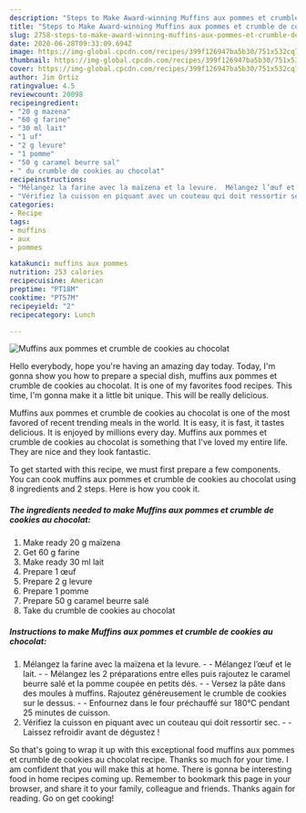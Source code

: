 ```yaml
---
description: "Steps to Make Award-winning Muffins aux pommes et crumble de cookies au chocolat"
title: "Steps to Make Award-winning Muffins aux pommes et crumble de cookies au chocolat"
slug: 2758-steps-to-make-award-winning-muffins-aux-pommes-et-crumble-de-cookies-au-chocolat
date: 2020-06-28T09:33:09.694Z
image: https://img-global.cpcdn.com/recipes/399f126947ba5b30/751x532cq70/muffins-aux-pommes-et-crumble-de-cookies-au-chocolat-photo-principale-de-la-recette.jpg
thumbnail: https://img-global.cpcdn.com/recipes/399f126947ba5b30/751x532cq70/muffins-aux-pommes-et-crumble-de-cookies-au-chocolat-photo-principale-de-la-recette.jpg
cover: https://img-global.cpcdn.com/recipes/399f126947ba5b30/751x532cq70/muffins-aux-pommes-et-crumble-de-cookies-au-chocolat-photo-principale-de-la-recette.jpg
author: Jim Ortiz
ratingvalue: 4.5
reviewcount: 20098
recipeingredient:
- "20 g mazena"
- "60 g farine"
- "30 ml lait"
- "1 uf"
- "2 g levure"
- "1 pomme"
- "50 g caramel beurre sal"
- " du crumble de cookies au chocolat"
recipeinstructions:
- "Mélangez la farine avec la maïzena et la levure.  Mélangez l’œuf et le lait.  Mélangez les 2 préparations entre elles puis rajoutez le caramel beurre salé et la pomme coupée en petits dés.  Versez la pâte dans des moules à muffins. Rajoutez généreusement le crumble de cookies sur le dessus.  Enfournez dans le four préchauffé sur 180°C pendant 25 minutes de cuisson."
- "Vérifiez la cuisson en piquant avec un couteau qui doit ressortir sec.  Laissez refroidir avant de dégustez !"
categories:
- Recipe
tags:
- muffins
- aux
- pommes

katakunci: muffins aux pommes 
nutrition: 253 calories
recipecuisine: American
preptime: "PT18M"
cooktime: "PT57M"
recipeyield: "2"
recipecategory: Lunch

---
```



![Muffins aux pommes et crumble de cookies au chocolat](https://img-global.cpcdn.com/recipes/399f126947ba5b30/751x532cq70/muffins-aux-pommes-et-crumble-de-cookies-au-chocolat-photo-principale-de-la-recette.jpg)

Hello everybody, hope you're having an amazing day today. Today, I'm gonna show you how to prepare a special dish, muffins aux pommes et crumble de cookies au chocolat. It is one of my favorites food recipes. This time, I'm gonna make it a little bit unique. This will be really delicious.



Muffins aux pommes et crumble de cookies au chocolat is one of the most favored of recent trending meals in the world. It is easy, it is fast, it tastes delicious. It is enjoyed by millions every day. Muffins aux pommes et crumble de cookies au chocolat is something that I've loved my entire life. They are nice and they look fantastic.


To get started with this recipe, we must first prepare a few components. You can cook muffins aux pommes et crumble de cookies au chocolat using 8 ingredients and 2 steps. Here is how you cook it.

<!--inarticleads1-->

##### The ingredients needed to make Muffins aux pommes et crumble de cookies au chocolat:

1. Make ready 20 g maïzena
1. Get 60 g farine
1. Make ready 30 ml lait
1. Prepare 1 œuf
1. Prepare 2 g levure
1. Prepare 1 pomme
1. Prepare 50 g caramel beurre salé
1. Take  du crumble de cookies au chocolat




<!--inarticleads2-->

##### Instructions to make Muffins aux pommes et crumble de cookies au chocolat:

1. Mélangez la farine avec la maïzena et la levure. -  - Mélangez l’œuf et le lait. -  - Mélangez les 2 préparations entre elles puis rajoutez le caramel beurre salé et la pomme coupée en petits dés. -  - Versez la pâte dans des moules à muffins. Rajoutez généreusement le crumble de cookies sur le dessus. -  - Enfournez dans le four préchauffé sur 180°C pendant 25 minutes de cuisson.
1. Vérifiez la cuisson en piquant avec un couteau qui doit ressortir sec. -  - Laissez refroidir avant de dégustez !




So that's going to wrap it up with this exceptional food muffins aux pommes et crumble de cookies au chocolat recipe. Thanks so much for your time. I am confident that you will make this at home. There is gonna be interesting food in home recipes coming up. Remember to bookmark this page in your browser, and share it to your family, colleague and friends. Thanks again for reading. Go on get cooking!
